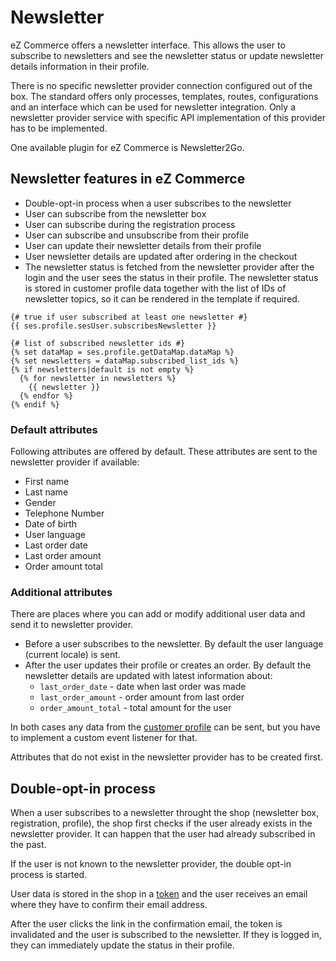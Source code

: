 # Newsletter

eZ Commerce offers a newsletter interface. This allows the user to subscribe to newsletters
and see the newsletter status or update newsletter details information in their profile.

There is no specific newsletter provider connection configured out of the box.
The standard offers only processes, templates, routes, configurations and an interface which can be used for newsletter integration.
Only a newsletter provider service with specific API implementation of this provider has to be implemented.

One available plugin for eZ Commerce is Newsletter2Go.

## Newsletter features in eZ Commerce

- Double-opt-in process when a user subscribes to the newsletter
- User can subscribe from the newsletter box
- User can subscribe during the registration process
- User can subscribe and unsubscribe from their profile
- User can update their newsletter details from their profile
- User newsletter details are updated after ordering in the checkout
- The newsletter status is fetched from the newsletter provider after the login and the user sees the status in their profile.
The newsletter status is stored in customer profile data together with the list of IDs of newsletter topics, so it can be rendered in the template if required.

``` html+twig
{# true if user subscribed at least one newsletter #}
{{ ses.profile.sesUser.subscribesNewsletter }}

{# list of subscribed newsletter ids #}
{% set dataMap = ses.profile.getDataMap.dataMap %}
{% set newsletters = dataMap.subscribed_list_ids %}
{% if newsletters|default is not empty %}
  {% for newsletter in newsletters %}
    {{ newsletter }}
  {% endfor %}
{% endif %}
```

### Default attributes

Following attributes are offered by default. These attributes are sent to the newsletter provider if available:

- First name
- Last name
- Gender
- Telephone Number
- Date of birth
- User language
- Last order date
- Last order amount
- Order amount total

### Additional attributes

There are places where you can add or modify additional user data and send it to newsletter provider.

- Before a user subscribes to the newsletter. By default the user language (current locale) is sent.
- After the user updates their profile or creates an order. By default the newsletter details are updated with latest information about:
    - `last_order_date` - date when last order was made 
    - `last_order_amount` - order amount from last order
    - `order_amount_total` - total amount for the user

In both cases any data from the [customer profile](../customers/customers.md) can be sent,
but you have to implement a custom event listener for that.

Attributes that do not exist in the newsletter provider has to be created first.

## Double-opt-in process

When a user subscribes to a newsletter throught the shop (newsletter box, registration, profile),
the shop first checks if the user already exists in the newsletter provider.
It can happen that the user had already subscribed in the past.

If the user is not known to the newsletter provider, the double opt-in process is started.

User data is stored in the shop in a [token](../user_management/token/token.md) and the user receives an email where they have to confirm their email address.

After the user clicks the link in the confirmation email, the token is invalidated and the user is subscribed to the newsletter.
If they is logged in, they can immediately update the status in their profile.
